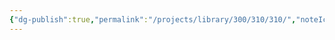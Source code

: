 ```yaml
---
{"dg-publish":true,"permalink":"/projects/library/300/310/310/","noteIcon":"0","created":"2024-01-31T10:10:26.871+09:00","updated":"2024-02-05T10:34:41.495+09:00"}
---
```


